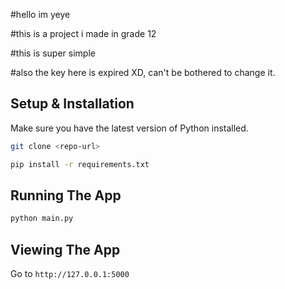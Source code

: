 #hello im yeye

#this is a project i made in grade 12

#this is super simple

#also the key here is expired XD, can't be bothered to change it.


## Setup & Installation

Make sure you have the latest version of Python installed.

```bash
git clone <repo-url>
```

```bash
pip install -r requirements.txt
```

## Running The App

```bash
python main.py
```

## Viewing The App

Go to `http://127.0.0.1:5000`
